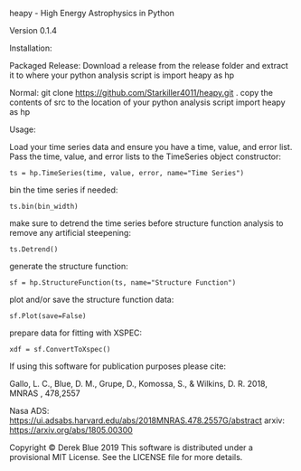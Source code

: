 heapy - High Energy Astrophysics in Python

Version 0.1.4

Installation:

Packaged Release:
Download a release from the release folder and extract it to where your python analysis script is
import heapy as hp

Normal:
    git clone https://github.com/Starkiller4011/heapy.git .
copy the contents of src to the location of your python analysis script
import heapy as hp

Usage:

Load your time series data and ensure you have a time, value, and error list. Pass the time, value, and error lists to the TimeSeries object constructor:

    ts = hp.TimeSeries(time, value, error, name="Time Series")

bin the time series if needed:

    ts.bin(bin_width)

make sure to detrend the time series before structure function analysis to remove any artificial steepening:

    ts.Detrend()

generate the structure function:

    sf = hp.StructureFunction(ts, name="Structure Function")

plot and/or save the structure function data:

    sf.Plot(save=False)

prepare data for fitting with XSPEC:

    xdf = sf.ConvertToXspec()


If using this software for publication purposes please cite:

Gallo, L. C., Blue, D. M., Grupe, D., Komossa, S., & Wilkins, D. R. 2018, MNRAS , 478,2557

Nasa ADS: https://ui.adsabs.harvard.edu/abs/2018MNRAS.478.2557G/abstract
arxiv: https://arxiv.org/abs/1805.00300

Copyright © Derek Blue 2019
This software is distributed under a provisional MIT License. See the LICENSE file
for more details.